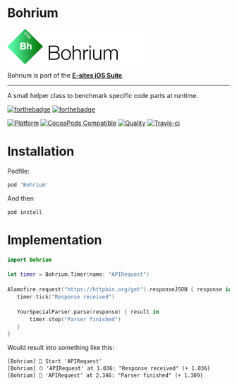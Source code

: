 # Bohrium

![Bohrium](Assets/logo.png)

Bohrium is part of the **[E-sites iOS Suite](https://github.com/e-sites/iOS-Suite)**.

---

A small helper class to benchmark specific code parts at runtime.

[![forthebadge](http://forthebadge.com/images/badges/made-with-swift.svg)](http://forthebadge.com) [![forthebadge](http://forthebadge.com/images/badges/built-with-swag.svg)](http://forthebadge.com)

[![Platform](https://img.shields.io/cocoapods/p/Bohrium.svg?style=flat)](http://cocoadocs.org/docsets/Bohrium)
[![CocoaPods Compatible](https://img.shields.io/cocoapods/v/Bohrium.svg)](http://cocoadocs.org/docsets/Bohrium)
[![Quality](https://apps.e-sites.nl/cocoapodsquality/Bohrium/badge.svg?004)](https://cocoapods.org/pods/Bohrium/quality)
[![Travis-ci](https://travis-ci.org/e-sites/Bohrium.svg?branch=master&001)](https://travis-ci.org/e-sites/Bohrium)


# Installation

Podfile:

```ruby
pod 'Bohrium'
```

And then

```
pod install
```

# Implementation

```swift
import Bohrium

let timer = Bohrium.Timer(name: "APIRequest")

Alamofire.request("https://httpbin.org/get").responseJSON { response in
   timer.tick("Response received")
   
   YourSpecialParser.parse(response) { result in
   	   timer.stop("Parser finished")
   }
}
```

Would result into something like this:

```
[Bohrium] 🔫 Start 'APIRequest' 
[Bohrium] ⏱ 'APIRequest' at 1.036: "Response received" (+ 1.036)
[Bohrium] 🏁 'APIRequest' at 2.346: "Parser finished" (+ 1.309)
```